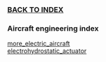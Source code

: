 ### [BACK TO INDEX](../INDEX.md)
### Aircraft engineering index
[more_electric_aircraft](../ZETTELS/more_electric_aircraft.md)  
[electrohydrostatic_actuator](../ZETTELS/electrohydrostatic_actuator.md)
